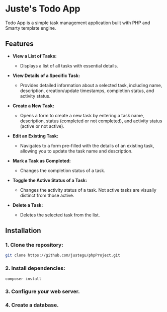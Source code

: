 # Juste's Todo App
Todo App is a simple task management application built with PHP and Smarty template engine.

## Features

- **View a List of Tasks:**
    - Displays a list of all tasks with essential details.

- **View Details of a Specific Task:**
    - Provides detailed information about a selected task, including name, description, creation/update timestamps, completion status, and activity status.

- **Create a New Task:**
    - Opens a form to create a new task by entering a task name, description, status (completed or not completed), and activity status (active or not active).

- **Edit an Existing Task:**
    - Navigates to a form pre-filled with the details of an existing task, allowing you to update the task name and description.

- **Mark a Task as Completed:**
    - Changes the completion status of a task. 

- **Toggle the Active Status of a Task:**
    - Changes the activity status of a task. Not active tasks are visually distinct from those active.

- **Delete a Task:**
    - Deletes the selected task from the list.


## Installation

### 1. Clone the repository:
```bash
git clone https://github.com/justegu/phpProject.git
```
### 2. Install dependencies:
```bash
composer install
```
### 3. Configure your web server.
### 4. Create a database.


